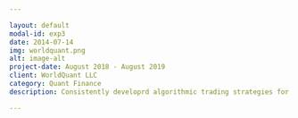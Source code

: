 ```yaml
---

layout: default
modal-id: exp3
date: 2014-07-14
img: worldquant.png
alt: image-alt
project-date: August 2018 - August 2019
client: WorldQuant LLC
category: Quant Finance
description: Consistently developrd algorithmic trading strategies for equity trading using statistical modelling based on Price Volume, Fundamental Data, and Sentiment Data for stock markets in the USA, Europe, and Asia. Built around 670 such alphas in total with 250 presently in use in international portfolios.

---
```


